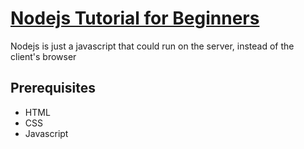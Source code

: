 # [Nodejs Tutorial for Beginners](https://www.youtube.com/watch?v=JZXQ455OT3A&list=PL0Zuz27SZ-6PFkIxaJ6Xx_X46avTM1aYw)

Nodejs is just a javascript that could run on the server, instead of the client's browser

## Prerequisites

- HTML
- CSS
- Javascript
